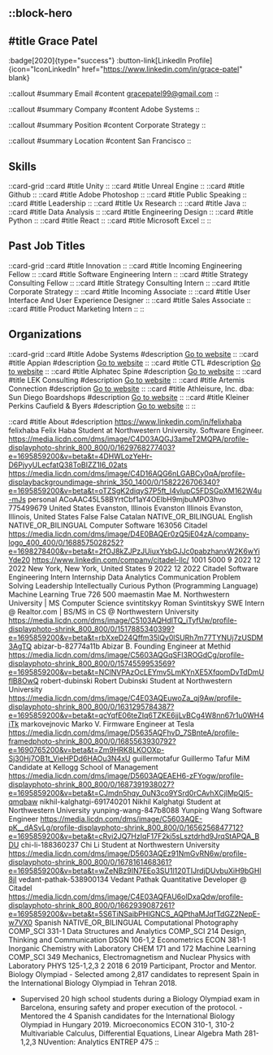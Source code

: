 ::block-hero
---
#title
Grace Patel
---

:badge[2020]{type="success"}
:button-link[LinkedIn Profile]{icon="IconLinkedIn" href="https://www.linkedin.com/in/grace-patel" blank}

::callout
#summary
Email
#content
gracepatel99@gmail.com
::

::callout
#summary
Company
#content
Adobe Systems
::

::callout
#summary
Position
#content
Corporate Strategy
::

::callout
#summary
Location
#content
San Francisco
::

## Skills
::card-grid
::card
#title
Unity
::
::card
#title
Unreal Engine
::
::card
#title
Github
::
::card
#title
Adobe Photoshop
::
::card
#title
Public Speaking
::
::card
#title
Leadership
::
::card
#title
Ux Research
::
::card
#title
Java
::
::card
#title
Data Analysis
::
::card
#title
Engineering Design
::
::card
#title
Python
::
::card
#title
React
::
::card
#title
Microsoft Excel
::
::

## Past Job Titles
::card-grid
::card
#title
Innovation
::
::card
#title
Incoming Engineering Fellow
::
::card
#title
Software Engineering Intern
::
::card
#title
Strategy Consulting Fellow
::
::card
#title
Strategy Consulting Intern
::
::card
#title
Corporate Strategy
::
::card
#title
Incoming Associate
::
::card
#title
User Interface And User Experience Designer
::
::card
#title
Sales Associate
::
::card
#title
Product Marketing Intern
::
::

## Organizations
::card-grid
::card
#title
Adobe Systems
#description
[Go to website](adobe.com)
::
::card
#title
Appian
#description
[Go to website](appian.com)
::
::card
#title
CTL
#description
[Go to website](ctl.net)
::
::card
#title
Alphatec Spine
#description
[Go to website](alphatecspine.com)
::
::card
#title
LEK Consulting
#description
[Go to website](lek.com)
::
::card
#title
Artemis Connection
#description
[Go to website](artemisconnection.com)
::
::card
#title
Athleisure, Inc. dba: Sun Diego Boardshops
#description
[Go to website](sundiego.com)
::
::card
#title
Kleiner Perkins Caufield & Byers
#description
[Go to website](kpcb.com)
::
::

::card
#title
About
#description
https://www.linkedin.com/in/felixhaba felixhaba Felix Haba Student at Northwestern University. Software Engineer. https://media.licdn.com/dms/image/C4D03AQGJ3ameT2MQPA/profile-displayphoto-shrink_800_800/0/1629768277403?e=1695859200&v=beta&t=4DHWLozYeHr-D6PjyyULecfatQ38ToBIZZ1I6_02ats https://media.licdn.com/dms/image/C4D16AQG6nLGABCy0qA/profile-displaybackgroundimage-shrink_350_1400/0/1582226706340?e=1695859200&v=beta&t=oTZSgK2diqyS7P5ft_I4vlupC5FDSGpXM162W4u-mJs personal ACoAAC45L58BYrtCbf1aY4OElbH9mjbuMPO3hvo 775499679 United States Evanston, Illinois Evanston Illinois Evanston, Illinois, United States False False Catalan NATIVE_OR_BILINGUAL English NATIVE_OR_BILINGUAL Computer Software 163056 Citadel https://media.licdn.com/dms/image/D4E0BAQEr0zQ5jE04zA/company-logo_400_400/0/1688575028252?e=1698278400&v=beta&t=2fOJ8kZJPzJUiuxYsbGJJc0pabzhanxW2K6wYiYde20 https://www.linkedin.com/company/citadel-llc/ 1001 5000 9 2022 12 2022 New York, New York, United States 9 2022 12 2022 Citadel Software Engineering Intern Internship Data Analytics Communication Problem Solving Leadership Intellectually Curious Python (Programming Language) Machine Learning True 726 500 maemastin Mae M. Northwestern University | MS Computer Science svintitskyy Roman Svintitskyy SWE Intern @ Realtor.com | BS/MS in CS @ Northwestern University https://media.licdn.com/dms/image/C5103AQHdITQ_iTyfUw/profile-displayphoto-shrink_800_800/0/1517885340399?e=1695859200&v=beta&t=rbXxeD24Qffm35lQy0lSURh7m77TYNUj7zUSDM3AgTQ abizar-b-82774a11b Abizar B. Founding Engineer at Methid https://media.licdn.com/dms/image/C5603AQGqSFl3ROGdCg/profile-displayphoto-shrink_800_800/0/1574559953569?e=1695859200&v=beta&t=NClNVPAzOcLEYmv5LmKYnXE5XfqomDvTdDmUflB8OwQ robert-dubinski Robert Dubinski Student at Northwestern University https://media.licdn.com/dms/image/C4E03AQEuwoZa_qj9Aw/profile-displayphoto-shrink_800_800/0/1631295784387?e=1695859200&v=beta&t=qcYqfE06teZIq6TZKE6jjLvBCg4W8nn67r1u0WH4iTk markovejnovic Marko V. Firmware Engineer at Tesla https://media.licdn.com/dms/image/D5635AQFhvD_7SBnteA/profile-framedphoto-shrink_800_800/0/1685563930792?e=1690765200&v=beta&t=Zm9HRK8LKOOXp-Sj30Hj7OB1t_VieHPDd6HAOu3N4xU guillermotafur Guillermo Tafur MiM Candidate at Kellogg School of Management https://media.licdn.com/dms/image/D5603AQEAEH6-zFYogw/profile-displayphoto-shrink_800_800/0/1687391938027?e=1695859200&v=beta&t=CJmdn5hqy_0uN3co9YSrd0rCAvhXCjlMpQI5-qmqbaw nikhil-kalghatgi-691740201 Nikhil Kalghatgi Student at Northwestern University yunping-wang-847b8088 Yunping Wang Software Engineer https://media.licdn.com/dms/image/C5603AQE-pK__dASvLg/profile-displayphoto-shrink_800_800/0/1656256847712?e=1695859200&v=beta&t=cRvi2JQ7HzIqF17F2ki5sLsztdrhd9JrqStAPQA_BDU chi-li-188360237 Chi Li Student at Northwestern University https://media.licdn.com/dms/image/D5603AQEz91NmGvRN6w/profile-displayphoto-shrink_800_800/0/1678161468361?e=1695859200&v=beta&t=wZeNBz9IN7EEo3SU1l120TIJrdjDUvbuXiH9bGHl8jI vedant-pathak-538900134 Vedant Pathak Quantitative Developer @ Citadel https://media.licdn.com/dms/image/C4E03AQFAU6olDxaQdw/profile-displayphoto-shrink_800_800/0/1662939087261?e=1695859200&v=beta&t=5S6TiNSaibPHlGNCS_AQPthaMJqfTdGZ2NepE-w7VX0 Spanish NATIVE_OR_BILINGUAL Computational Photography COMP_SCI 331-1 Data Structures and Analytics COMP_SCI 214 Design, Thinking and Communication DSGN 106-1,2 Econometrics ECON 381-1 Inorganic Chemistry with Laboratory CHEM 171 and 172 Machine Learning COMP_SCI 349 Mechanics, Electromagnetism and Nuclear Physics with Laboratory PHYS 125-1,2,3 2 2018 6 2019 Participant, Proctor and Mentor.  Biology Olympiad - Selected among 2,817 candidates to represent Spain in the International Biology Olympiad in Tehran 2018.
- Supervised 20 high school students during a Biology Olympiad exam in Barcelona, ensuring safety and proper execution of the protocol. 
-Mentored the 4 Spanish candidates for the International Biology Olympiad in Hungary 2019. Microeconomics ECON 310-1, 310-2 Multivariable Calculus, Differential Equations, Linear Algebra Math 281-1,2,3 NUvention: Analytics ENTREP 475
::
